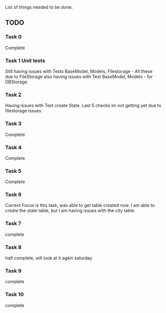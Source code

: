 List of things needed to be done.

## TODO
### Task 0
Complete

### Task 1 Unit tests
Still having issues with Tests BaseModel, Models, Filestorage - All these due to FileStorage
also having issues with Test BaseModel, Models - for DBStorage

### Task 2
Having issues with Test create State. Last 5 checks im not getting yet due to filestorage issues

### Task 3
Complete

### Task 4
Complete

### Task 5 
Complete 

### Task 6
Current Focus is this task, was able to get table created now. 
I am able to create the state table, but I am having issues with the city table. 

### Task 7
complete
### Task 8
half complete, will look at it again saturday
### Task 9
complete
### Task 10
complete
